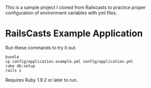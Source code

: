 This is a sample project I cloned from Railscasts to practice proper
configuration of environment variables with yml files.

# RailsCasts Example Application

Run these commands to try it out.

```
bundle
cp config/application.example.yml config/application.yml
rake db:setup
rails s
```

Requires Ruby 1.9.2 or later to run.
